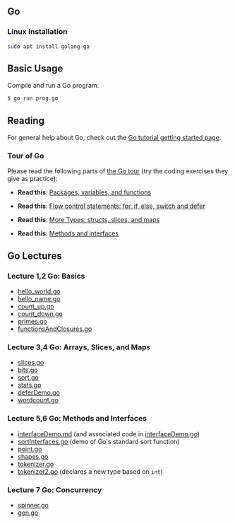## Go

### Linux Installation

```bash
sudo apt install golang-go
```

## Basic Usage

Compile and run a Go program:

```bash
$ go run prog.go
```

## Reading

For general help about Go, check out the [Go tutorial getting started
page](https://go.dev/doc/tutorial/getting-started).


### Tour of Go

Please read the following parts of [the Go tour](https://go.dev/tour/list)
(try the coding exercises they give as practice):

- **Read this**: [Packages, variables, and
  functions](https://go.dev/tour/basics)

- **Read this**: [Flow control statements: for, if, else, switch and
  defer](https://go.dev/tour/flowcontrol/1)

- **Read this**: [More Types: structs, slices, and
  maps](https://go.dev/tour/moretypes/1)

- **Read this**: [Methods and interfaces](https://go.dev/tour/methods/1)

## Go Lectures

### Lecture 1,2 Go: Basics

- [hello_world.go](hello_world.go)
- [hello_name.go](hello_name.go)
- [count_up.go](count_up.go)
- [count_down.go](count_down.go)
- [primes.go](primes.go)
- [functionsAndClosures.go](functionsAndClosures.go)

### Lecture 3,4 Go: Arrays, Slices, and Maps

- [slices.go](slices.go)
- [bits.go](bits.go)
- [sort.go](sort.go)
- [stats.go](stats.go)
- [deferDemo.go](deferDemo.go)
- [wordcount.go](wordcount.go)

### Lecture 5,6 Go: Methods and Interfaces

- [interfaceDemo.md](interfaceDemo.md) (and associated code in
  [interfaceDemo.go](interfaceDemo.go))
- [sortInterfaces.go](sortInterfaces.go) (demo of Go's standard sort function)
- [point.go](point.go)
- [shapes.go](shapes.go)
- [tokenizer.go](tokenizer.go)
- [tokenizer2.go](tokenizer2.go) (declares a new type based on `int`)

### Lecture 7 Go: Concurrency

- [spinner.go](spinner.go)
- [gen.go](gen.go)
